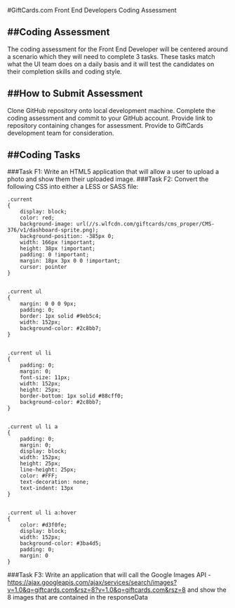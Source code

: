 #GiftCards.com Front End Developers Coding Assessment

##Coding Assessment
-------------

The coding assessment for the Front End Developer will be centered around a scenario which they will need to complete 3 tasks. These tasks match what the UI team does on a daily basis and it will test the candidates on their completion skills and coding style.

##How to Submit Assessment
-------------

Clone GitHub repository onto local development machine. Complete the coding assessment and commit to your GitHub account. Provide link to repository containing changes for assessment. Provide to GiftCards development team for consideration.


##Coding Tasks
-------------
###Task F1:
Write an HTML5 application that will allow a user to upload a photo and show them their uploaded image.
###Task F2:
Convert the following CSS into either a LESS or SASS file:
```
.current
{
    display: block;
    color: red;
    background-image: url(//s.wlfcdn.com/giftcards/cms_proper/CMS-376/v1/dashboard-sprite.png);
    background-position: -385px 0;
    width: 166px !important;
    height: 38px !important;
    padding: 0 !important;
    margin: 18px 3px 0 0 !important;
    cursor: pointer
}


.current ul
{
    margin: 0 0 0 9px;
    padding: 0;
    border: 1px solid #9eb5c4;
    width: 152px;
    background-color: #2c8bb7;
}


.current ul li
{
    padding: 0;
    margin: 0;
    font-size: 11px;
    width: 152px;
    height: 25px;
    border-bottom: 1px solid #88cff0;
    background-color: #2c8bb7;
}


.current ul li a
{
    padding: 0;
    margin: 0;
    display: block;
    width: 152px;
    height: 25px;
    line-height: 25px;
    color: #FFF;
    text-decoration: none;
    text-indent: 13px
}


.current ul li a:hover
{
    color: #d3f0fe;
    display: block;
    width: 152px;
    background-color: #3ba4d5;
    padding: 0;
    margin: 0
}
```

###Task F3:
Write an application that will call the Google Images API - https://ajax.googleapis.com/ajax/services/search/images?v=1.0&q=giftcards.com&rsz=8?v=1.0&q=giftcards.com&rsz=8 and show the 8 images that are contained in the responseData